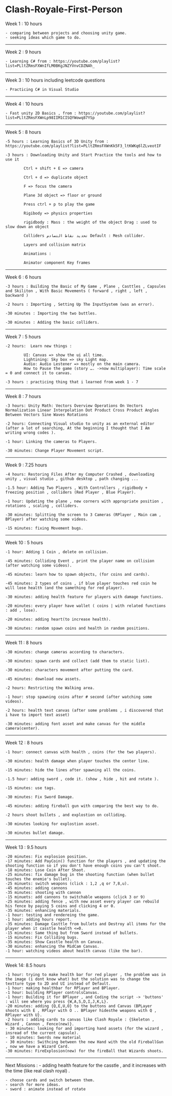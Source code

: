 # Clash-Royale-First-Person

Week 1 : 10 hours

	- comparing between projects and choosing unity game.
	- seeking ideas which game to do.
	
________________________________________________________________________________________________

Week 2 : 9 hours

	- Learning C# from : https://youtube.com/playlist?list=PLltZRmsFXWnIfLM0BKgJNZYVnvCDZNAh_

________________________________________________________________________________________________

Week 3 : 10 hours including leetcode questions

	- Practicing C# in Visual Studio

________________________________________________________________________________________________

Week 4 : 10 hours

	- Fast unity 2D Basics , from : https://youtube.com/playlist?list=PLltZRmsFXWnLp98IIM1CISQYWowq87YSp

________________________________________________________________________________________________

Week 5 : 8 hours

	-5 hours : Learning Basics of 3D Unity from : https://youtube.com/playlist?list=PLltZRmsFXWnKk5F3_ltKWKq6lZLveotIF
	
	-3 hours : Downloading Unity and Start Practice the tools and how to use it
	
			Ctrl + shift + E => camera

			Ctrl + d => duplicate object

			F => focus the camera

			Plane 3d object => floor or ground

			Press ctrl + p to play the game

			Rigibody => physics properties

			rigidbody : Mass : the weight of the object Drag : used to slow down an object

			Colliders تحديد نقاط التصادم Default : Mesh collider.

			Layers and collision matrix

			Animations :

			Animator component Key frames

________________________________________________________________________________________________

Week 6 : 6 hours

	-3 hours : Building the Basic of My Game , Plane , Casttles , Capsules and Skiliton , With Basic Movements ( forward , right , left , backward )
	
	-2 hours : Importing , Setting Up The InputSystem (was an error).
	
	-30 minutes : Importing the two buttles.

	-30 minutes : Adding the basic colliders.

________________________________________________________________________________________________

Week 7 : 5 hours

	-2 hours:  Learn new things :

			UI: Canvas => show the ui all time.
			Lightining: Sky box => sky Light map.
			Audio: Audio Lestener => mostly on the main camera.
			How to Pause the game (story …. ->now multiplayer): Time scale = 0 and connect it to canvas.
	
	-3 hours : practicing thing that i learned from week 1 - 7

________________________________________________________________________________________________

Week 8 : 7 hours

	-3 hours: Unity Math: Vectors Overview Operations On Vectors Normalization Linear Interpolation Dot Product Cross Product Angles Between Vectors Sine Waves Rotations

	-2 hours: Connecting Visual studio to unity as an external editor (after a lot of searching, At the beginning I thought that I Am writing wrong codes ).

	-1 hour: Linking the cameras to Players.

	-30 minutes: Change Player Movement script.


________________________________________________________________________________________________

Week 9 : 7.25 hours

	-4 hours: Restoring Files After my Computer Crashed , downloading unity , visual studio , github desktop , path changing ...

	-1.5 hour: Adding Two Players , With Controllers , rigidbody + freezing position , colliders (Red Player , Blue Player).

	-1 hour: Updating the plane , new corners with appropriate position , rotations , scaling , colliders.

	-30 minutes: Splitting the screen to 3 Cameras (RPlayer , Main cam , BPlayer) after watching some videos.

	-15 minutes: fixing Movement bugs.

________________________________________________________________________________________________

Week 10 : 5 hours

	-1 hour: Adding 1 Coin , delete on collision.

	-45 minutes: Colliding Event , print the player name on collision (after watching some videos).

	-45 minutes: learn how to spawn objects, (for coins and cards).

	-45 minutes: 2 types of coins , if blue player touches red coin he will lose health (and the samething for red player).

	-30 minutes: adding health feature for players with damage functions.
	
	-20 minutes: every player have wallet ( coins | with related functions : add , lose).

	-20 minutes: adding heart(to increase health).
	
	-30 minutes: random spawn coins and health in random positions.

________________________________________________________________________________________________

Week 11 : 8 hours

	-30 minutes: change cameras according to characters.
	
	-30 minutes: spawn cards and collect (add them to static list).

	-30 minutes: characters movement after putting the card.
	
	-45 minutes: download new assets.
	
	-2 hours: Restricting the Walking area.

	-1 hour: stop spawning coins after # second (after watching some videos).
	
	-2 hours: health text canvas (after some problems , i discovered that i have to import text asset)
	
	-30 minutes: adding font asset and make canvas for the middle camera(center).

________________________________________________________________________________________________

Week 12 : 8 hours
	
	-1 hour: connect canvas with health , coins (for the two players).

	-30 minutes: health damage when player touches the center line. 

	-15 minutes: hide the lines after spawning all the coins.

	-1.5 hour: adding sword , code it. (show , hide , hit and rotate ). 

	-15 minutes: use tags.

	-30 minutes: Fix Sword Damage.

	-45 minutes: adding fireball gun with comparing the best way to do.

	-2 hours shoot bullets , and explostion on colliding.

	-30 minutes looking for explostion asset.

	-30 minutes bullet damage.

________________________________________________________________________________________________

Week 13 : 9.5 hours
	
	-20 minutes: Fix explosion position.
	-17 minutes: Add PayCoin() function for the players , and updating the shooting function so if you don't have enough coins you can't shoot.
	-18 minutes: Lose Coin After Shoot.
	-25 minutes: fix damage bug in the shooting function (when bullet touches the enemie's bullet).
	-25 minuets: switch weapons (click : 1,2 ,q or 7,8,u).
 	-45 minutes: adding cannons
	-35 minutes: shooting with cannon
	-15 minuets: add cannons to switchable weapons (click 3 or 9)
	-25 minutes: adding fence , with new asset every player can rebuild his fence by paying 5 coins and clicking 4 or 0.
	-35 minutes: enhancing materials.
	-1 hour: testing and rendereing the game.
	-1 hour: adding hours report.
	-35 minutes: Damage Casttle from bullets and Destroy all items for the player when it casstle health <=0.
	-15 minutes: Same thing but from Sword instead of bullets.
	-15 minutes: Fix Colliding bugs.
	-35 minutes: Show Casstle health on Canvas.
	-30 minutes: enhancing the MidCam Canvas.
	-1 hour: watching videos about health canvas (like the bar).

________________________________________________________________________________________________

Week 14: 8.5 hours

	-1 hour: trying to make health bar for red player , the problem was in the image (i dont know what) but the solution was to change the textture type to 2D and UI instead of Default.
	-1 hour: making healthbar for RPlayer and BPlayer.
	-1 hour: building RPlayer controlsCanvas.
	-1 hour: Building it for BPlayer , and Coding the script -> 'buttons' : will see where you press {W,A,S,D,I,J,K,L}.
	-20 minutes: adding {Q,E,U,O} to the buttons and Canvas (BPLayer shoots with E , RPlayr with O .. BPlayer hidesthe weapons with Q , RPlayer with U}.
	-2 hours : adding cards to canvas like Clash Royale : {Skeleton , Wizard , Cannon , Fence(new)}.
	- 30 minutes: looking for and importing hand assets (for the wizard , insread of the current capsule).
	- 10 minutes: Swords new material
	- 30 minutes: Swithcing between the new Hand with the old FireballGun , now we have a Wizard Card.
	-30 minutes: FireExplosion(new) for the fireBall that Wizards shoots.

________________________________________________________________________________________________

Next Missions :
	- adding health feature for the casstle , and it increases with the time (like real clash royal) .

	- choose cards and switch between them.
	- search for more ideas.
	- sword : animate instead of rotate

